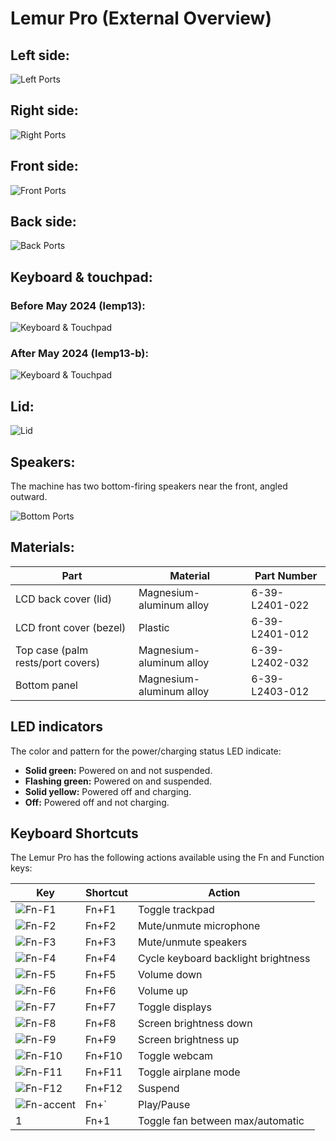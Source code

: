 # Lemur Pro (External Overview)

## Left side:

![Left Ports](./img/ports-left.webp)

## Right side:

![Right Ports](./img/ports-right.webp)

## Front side:

![Front Ports](./img/ports-front.webp)

## Back side:

![Back Ports](./img/ports-back.webp)

## Keyboard & touchpad:

### Before May 2024 (lemp13):

![Keyboard & Touchpad](./img/keyboard-touchpad-original.webp)

### After May 2024 (lemp13-b):

![Keyboard & Touchpad](./img/keyboard-b.png)

## Lid:

![Lid](./img/lid.webp)

## Speakers:

The machine has two bottom-firing speakers near the front, angled outward.

![Bottom Ports](./img/ports-bottom.webp)

## Materials:

|Part                              |Material                 |Part Number    |
|----------------------------------|-------------------------|---------------|
|LCD back cover (lid)              |Magnesium-aluminum alloy |6-39-L2401-022 |
|LCD front cover (bezel)           |Plastic                  |6-39-L2401-012 |
|Top case (palm rests/port covers) |Magnesium-aluminum alloy |6-39-L2402-032 |
|Bottom panel                      |Magnesium-aluminum alloy |6-39-L2403-012 |

## LED indicators

The color and pattern for the power/charging status LED indicate:

- **Solid green:** Powered on and not suspended.
- **Flashing green:** Powered on and suspended.
- **Solid yellow:** Powered off and charging.
- **Off:** Powered off and not charging.

## Keyboard Shortcuts

The Lemur Pro has the following actions available using the Fn and Function keys:

|Key                           |Shortcut|Action                             |
|------------------------------|--------|-----------------------------------|
|![Fn-F1](./img/fn-f1.png)     |Fn+F1   |Toggle trackpad                    |
|![Fn-F2](./img/fn-f2.png)     |Fn+F2   |Mute/unmute microphone             |
|![Fn-F3](./img/fn-f3.png)     |Fn+F3   |Mute/unmute speakers               |
|![Fn-F4](./img/fn-f4.png)     |Fn+F4   |Cycle keyboard backlight brightness|
|![Fn-F5](./img/fn-f5.png)     |Fn+F5   |Volume down                        |
|![Fn-F6](./img/fn-f6.png)     |Fn+F6   |Volume up                          |
|![Fn-F7](./img/fn-f7.png)     |Fn+F7   |Toggle displays                    |
|![Fn-F8](./img/fn-f8.png)     |Fn+F8   |Screen brightness down             |
|![Fn-F9](./img/fn-f9.png)     |Fn+F9   |Screen brightness up               |
|![Fn-F10](./img/fn-f10.png)   |Fn+F10  |Toggle webcam                      |
|![Fn-F11](./img/fn-f11.png)   |Fn+F11  |Toggle airplane mode               |
|![Fn-F12](./img/fn-f12.png)   |Fn+F12  |Suspend                            |
|![Fn-accent](./img/fn-dia.jpg)|Fn+`    |Play/Pause                         |
|1                             |Fn+1    |Toggle fan between max/automatic   |
